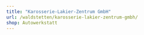 ```yaml
---
title: "Karosserie-Lakier-Zentrum GmbH"
url: /waldstetten/karosserie-lakier-zentrum-gmbh/
shop: Autowerkstatt
---
```

